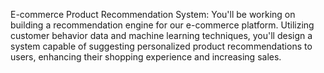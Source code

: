 E-commerce Product Recommendation System: You'll be working on building a recommendation engine for our e-commerce platform. Utilizing customer behavior data and machine learning techniques, you'll design a system capable of suggesting personalized product recommendations to users, enhancing their shopping experience and increasing sales.
